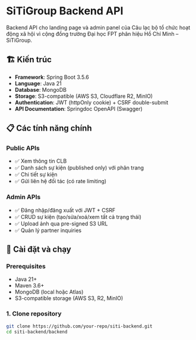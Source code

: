 # SiTiGroup Backend API

Backend API cho landing page và admin panel của Câu lạc bộ tổ chức hoạt động xã hội vì cộng đồng trường Đại học FPT phân hiệu Hồ Chí Minh – SiTiGroup.

## 🏗️ Kiến trúc

- **Framework**: Spring Boot 3.5.6
- **Language**: Java 21
- **Database**: MongoDB
- **Storage**: S3-compatible (AWS S3, Cloudflare R2, MinIO)
- **Authentication**: JWT (httpOnly cookie) + CSRF double-submit
- **API Documentation**: Springdoc OpenAPI (Swagger)

## 📋 Các tính năng chính

### Public APIs
- ✅ Xem thông tin CLB
- ✅ Danh sách sự kiện (published only) với phân trang
- ✅ Chi tiết sự kiện
- ✅ Gửi liên hệ đối tác (có rate limiting)

### Admin APIs
- ✅ Đăng nhập/đăng xuất với JWT + CSRF
- ✅ CRUD sự kiện (tạo/sửa/xoá/xem tất cả trạng thái)
- ✅ Upload ảnh qua pre-signed S3 URL
- ✅ Quản lý partner inquiries

## 🚀 Cài đặt và chạy

### Prerequisites
- Java 21+
- Maven 3.6+
- MongoDB (local hoặc Atlas)
- S3-compatible storage (AWS S3, R2, MinIO)

### 1. Clone repository
```bash
git clone https://github.com/your-repo/siti-backend.git
cd siti-backend/backend
```